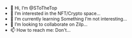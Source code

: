 - 👋 Hi, I’m @SToTheTop
- 👀 I’m interested in the NFT/Crypto space...
- 🌱 I’m currently learning Something I'm not interesting...
- 💞️ I’m looking to collaborate on Zilp...
- 📫 How to reach me: Don't...

<!---
SToTheTop/SToTheTop is a ✨ special ✨ repository because its `README.md` (this file) appears on your GitHub profile.
You can click the Preview link to take a look at your changes.
--->
